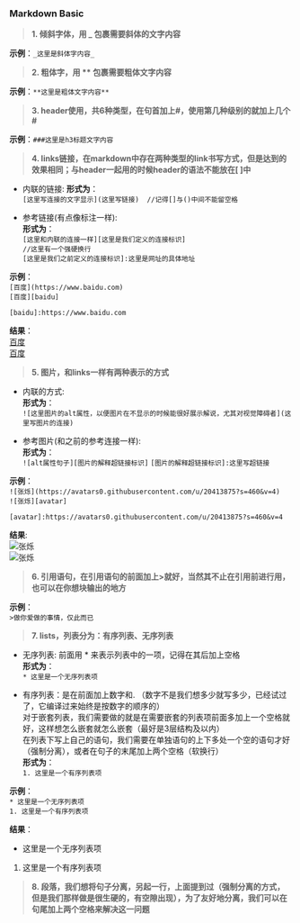 ### Markdown Basic
>**1. 倾斜字体，用 _ 包裹需要斜体的文字内容**

**示例**：`_这里是斜体字内容_`

>**2. 粗体字，用 ** 包裹需要粗体文字内容**  

**示例**：`**这里是粗体文字内容**`  

>**3. header使用，共6种类型，在句首加上#，使用第几种级别的就加上几个#**  

**示例**：`###这里是h3标题文字内容`

>**4. links链接，在markdown中存在两种类型的link书写方式，但是达到的效果相同；与header一起用的时候header的语法不能放在[ ]中**  
    
* 内联的链接:
**形式为**：  
`[这里写连接的文字显示](这里写链接)  //记得[]与()中间不能留空格`

* 参考链接(有点像标注一样):  
**形式为**：  
`[这里和内联的连接一样][这里是我们定义的连接标识]`  
`//这里有一个强硬换行`  
`[这里是我们之前定义的连接标识]:这里是网址的具体地址`  

**示例**：  
`[百度](https://www.baidu.com)`  
`[百度][baidu]`  

`[baidu]:https://www.baidu.com`  

**结果**：  
[百度](https://www.baidu.com)  
[百度][an searcher]  

[an searcher]: www.baidu.com  


>**5. 图片，和links一样有两种表示的方式**  
    
* 内联的方式:  
**形式为**：  
`![这里图片的alt属性，以便图片在不显示的时候能很好展示解说，尤其对视觉障碍者](这里写图片的连接)`

* 参考图片(和之前的参考连接一样):  
**形式为**：  
`![alt属性句子][图片的解释超链接标识]`
`[图片的解释超链接标识]:这里写超链接`

**示例**：  
`![张烁](https://avatars0.githubusercontent.com/u/20413875?s=460&v=4)`  
`![张烁][avatar]`  

`[avatar]:https://avatars0.githubusercontent.com/u/20413875?s=460&v=4`  

**结果**:  
![张烁](https://avatars0.githubusercontent.com/u/20413875?s=460&v=4)  
![张烁][avatar]  

[avatar]: https://avatars0.githubusercontent.com/u/20413875?s=460&v=4



>**6. 引用语句，在引用语句的前面加上>就好，当然其不止在引用前进行用，也可以在你想块输出的地方**  

**示例**：  
`>做你爱做的事情，仅此而已`


>**7. lists，列表分为：有序列表、无序列表**  
    
* 无序列表: 前面用 * 来表示列表中的一项，记得在其后加上空格  
**形式为**：  
    `* 这里是一个无序列表项`  

* 有序列表：是在前面加上数字和. （数字不是我们想多少就写多少，已经试过了，它编译过来始终是按数字的顺序的）  
    对于嵌套列表，我们需要做的就是在需要嵌套的列表项前面多加上一个空格就好，这样想怎么嵌套就怎么嵌套（最好是3层结构及以内）  
    在列表下写上自己的语句，我们需要在单独语句的上下多处一个空的语句才好（强制分离），或者在句子的末尾加上两个空格（软换行）  
**形式为**：  
    `1. 这里是一个有序列表项`

**示例**：  
`* 这里是一个无序列表项`  
`1. 这里是一个有序列表项`   


**结果**：  
* 这里是一个无序列表项  
1. 这里是一个有序列表项  

>**8. 段落，我们想将句子分离，另起一行，上面提到过（强制分离的方式，但是我们那样做是很生硬的，有空隙出现），为了友好地分离，我们可以在句尾加上两个空格来解决这一问题** 






